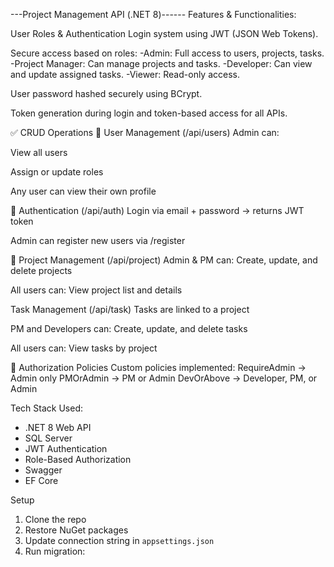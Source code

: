  ---Project Management API (.NET 8)------
Features & Functionalities:

User Roles & Authentication
Login system using JWT (JSON Web Tokens).

Secure access based on roles:
-Admin: Full access to users, projects, tasks.
-Project Manager: Can manage projects and tasks.
-Developer: Can view and update assigned tasks.
-Viewer: Read-only access.

User password hashed securely using BCrypt.

Token generation during login and token-based access for all APIs.

✅ CRUD Operations
👤 User Management (/api/users)
Admin can:

View all users

Assign or update roles

Any user can view their own profile

🔐 Authentication (/api/auth)
Login via email + password → returns JWT token

Admin can register new users via /register

📁 Project Management (/api/project)
Admin & PM can:
Create, update, and delete projects

All users can:
View project list and details

Task Management (/api/task)
Tasks are linked to a project

PM and Developers can:
Create, update, and delete tasks

All users can:
View tasks by project

🔐 Authorization Policies
Custom policies implemented:
RequireAdmin → Admin only
PMOrAdmin → PM or Admin
DevOrAbove → Developer, PM, or Admin

Tech Stack Used: 
- .NET 8 Web API
- SQL Server
- JWT Authentication
- Role-Based Authorization
- Swagger
- EF Core

Setup

1. Clone the repo
2. Restore NuGet packages
3. Update connection string in `appsettings.json`
4. Run migration:

